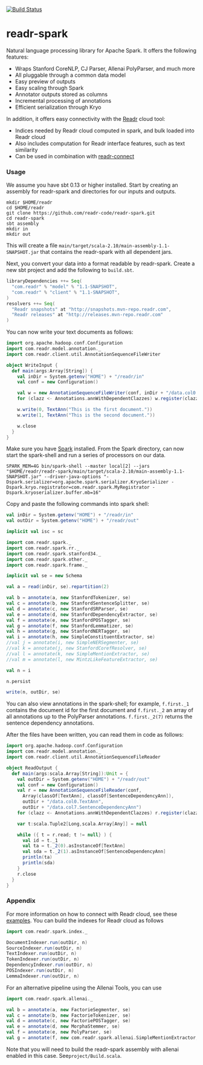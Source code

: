 [![Build Status](https://api.shippable.com/projects/540e79223479c5ea8f9ea41c/badge?branchName=master)](https://app.shippable.com/projects/540e79223479c5ea8f9ea41c/builds/latest)

# readr-spark

Natural language processing library for Apache Spark. It offers the following features:

* Wraps Stanford CoreNLP, CJ Parser, Allenai PolyParser, and much more
* All pluggable through a common data model
* Easy preview of outputs
* Easy scaling through Spark
* Annotator outputs stored as columns
* Incremental processing of annotations
* Efficient serialization through Kryo

In addition, it offers easy connectivity with the [Readr](http://readr.com) cloud tool:

* Indices needed by Readr cloud computed in spark, and bulk loaded into Readr cloud
* Also includes computation for Readr interface features, such as text similarity
* Can be used in combination with [readr-connect](http://github.com/readr-code/readr-connect)

### Usage

We assume you have sbt 0.13 or higher installed. Start by creating an assembly for readr-spark and directories for our inputs and outputs.

```
mkdir $HOME/readr
cd $HOME/readr
git clone https://github.com/readr-code/readr-spark.git
cd readr-spark
sbt assembly
mkdir in
mkdir out
```

This will create a file `main/target/scala-2.10/main-assembly-1.1-SNAPSHOT.jar` that contains the readr-spark with all dependent jars.

Next, you convert your data into a format readable by readr-spark. Create a new sbt project and add the following to `build.sbt`.

```scala
libraryDependencies ++= Seq(
  "com.readr" % "model" % "1.1-SNAPSHOT",
  "com.readr" % "client" % "1.1-SNAPSHOT",
)
resolvers ++= Seq(
  "Readr snapshots" at "http://snapshots.mvn-repo.readr.com",
  "Readr releases" at "http://releases.mvn-repo.readr.com"
)
```

You can now write your text documents as follows:

```scala
import org.apache.hadoop.conf.Configuration
import com.readr.model.annotation._
import com.readr.client.util.AnnotationSequenceFileWriter

object WriteInput {
  def main(args:Array[String]) {
    val inDir = System.getenv("HOME") + "/readr/in"
    val conf = new Configuration()

    val w = new AnnotationSequenceFileWriter(conf, inDir + "/data.col0.TextAnn")
    for (clazz <- Annotations.annWithDependentClazzes) w.register(clazz)

    w.write(0, TextAnn("This is the first document."))
    w.write(1, TextAnn("This is the second document."))

    w.close
  }
}
```

Make sure you have [Spark](http://spark.apache.org) installed. From the Spark directory, can now start the spark-shell and run a series of processors on our data.

```
SPARK_MEM=4G bin/spark-shell --master local[2] --jars "$HOME/readr/readr-spark/main/target/scala-2.10/main-assembly-1.1-SNAPSHOT.jar" --driver-java-options "-Dspark.serializer=org.apache.spark.serializer.KryoSerializer -Dspark.kryo.registrator=com.readr.spark.MyRegistrator -Dspark.kryoserializer.buffer.mb=16"
```

Copy and paste the following commands into spark shell:

```scala
val inDir = System.getenv("HOME") + "/readr/in"
val outDir = System.getenv("HOME") + "/readr/out"

implicit val isc = sc

import com.readr.spark._
import com.readr.spark.rr._
import com.readr.spark.stanford34._
import com.readr.spark.other._
import com.readr.spark.frame._

implicit val se = new Schema

val a = read(inDir, se).repartition(2)

val b = annotate(a, new StanfordTokenizer, se)
val c = annotate(b, new StanfordSentenceSplitter, se)
val d = annotate(c, new StanfordSRParser, se)
val e = annotate(d, new StanfordDependencyExtractor, se)
val f = annotate(e, new StanfordPOSTagger, se)
val g = annotate(f, new StanfordLemmatizer, se)
val h = annotate(g, new StanfordNERTagger, se)
val i = annotate(h, new SimpleConstituentExtractor, se)
//val j = annotate(i, new SimpleNERSegmenter, se)
//val k = annotate(j, new StanfordCorefResolver, se)
//val l = annotate(k, new SimpleMentionExtractor, se)
//val m = annotate(l, new MintzLikeFeatureExtractor, se)

val n = i

n.persist

write(n, outDir, se)
```

You can also view annotations in the spark-shell; for example, `f.first._1` contains the document id for the first document and `f.first._2` an array of all annotations up to the PolyParser annotations. `f.first._2(7)` returns the sentence dependency annotations. 

After the files have been written, you can read them in code as follows:

```scala
import org.apache.hadoop.conf.Configuration
import com.readr.model.annotation._
import com.readr.client.util.AnnotationSequenceFileReader

object ReadOutput {
  def main(args:scala.Array[String]):Unit = {
    val outDir = System.getenv("HOME") + "/readr/out"
    val conf = new Configuration()
    val r = new AnnotationSequenceFileReader(conf,
      Array(classOf[TextAnn], classOf[SentenceDependencyAnn]),
      outDir + "/data.col0.TextAnn",
      outDir + "/data.col7.SentenceDependencyAnn")
    for (clazz <- Annotations.annWithDependentClazzes) r.register(clazz)

    var t:scala.Tuple2[Long,scala.Array[Any]] = null

    while ({ t = r.read; t != null} ) {
      val id = t._1
      val ta = t._2(0).asInstanceOf[TextAnn]
      val sda = t._2(1).asInstanceOf[SentenceDependencyAnn]
      println(ta)
      println(sda)
    }
    r.close
  }
}
```

### Appendix

For more information on how to connect with Readr cloud, see these [examples](http://github.com/readr-code/readr-connect). You can build the indexes for Readr cloud as follows

```scala
import com.readr.spark.index._

DocumentIndexer.run(outDir, n)
SourceIndexer.run(outDir, n)
TextIndexer.run(outDir, n)
TokenIndexer.run(outDir, n)
DependencyIndexer.run(outDir, n)
POSIndexer.run(outDir, n)
LemmaIndexer.run(outDir, n)
```

For an alternative pipeline using the Allenai Tools, you can use
```scala
import com.readr.spark.allenai._

val b = annotate(a, new FactorieSegmenter, se)
val c = annotate(b, new FactorieTokenizer, se)
val d = annotate(c, new FactoriePOSTagger, se)
val e = annotate(d, new MorphaStemmer, se)
val f = annotate(e, new PolyParser, se)
val g = annotate(f, new com.readr.spark.allenai.SimpleMentionExtractor, se)
```

Note that you will need to build the readr-spark assembly with allenai enabled in this case. See`project/Build.scala`.

